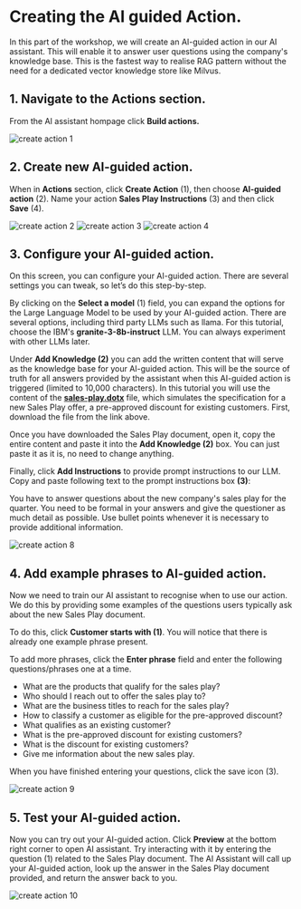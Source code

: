 # Creating the AI guided Action.

In this part of the workshop, we will create an AI-guided action in our AI assistant. This will enable it to answer user questions using the company's knowledge base. This is the fastest way to realise RAG pattern without the need for a dedicated vector knowledge store like Milvus.

## 1. Navigate to the **Actions** section.

From the AI assistant hompage click **Build actions.**

![create action 1](./images/wxo-01-2025-03-06.png)

## 2. Create new AI-guided action.

When in **Actions** section, click **Create Action** (1), then choose **AI-guided action** (2). Name your action **Sales Play Instructions** (3) and then click **Save** (4).

![create action 2](./images/wxo-02-2025-03-06.png) 
![create action 3](./images/wxo-03-2025-03-06.png)
![create action 4](./images/wxo-04-2025-03-06.png)

## 3. Configure your AI-guided action.

On this screen, you can configure your AI-guided action. There are several settings you can tweak, so let’s do this step-by-step.

By clicking on the **Select a model** (1) field, you can expand the options for the Large Language Model to be used by your AI-guided action. There are several options, including third party LLMs such as llama. For this tutorial, choose the IBM's **granite-3-8b-instruct** LLM. You can always experiment with other LLMs later.

Under **Add Knowledge (2)** you can add the written content that will serve as the knowledge base for your AI-guided action. This will be the source of truth for all answers provided by the assistant when this AI-guided action is triggered (limited to 10,000 characters). In this tutorial you will use the content of the **[sales-play.dotx](../assets/sales-play.docx)** file, which simulates the specification for a new Sales Play offer, a pre-approved discount for existing customers. First, download the file from the link above.

Once you have downloaded the Sales Play document, open it, copy the entire content and paste it into the **Add Knowledge (2)** box. You can just paste it as it is, no need to change anything.

Finally, click **Add Instructions** to provide prompt instructions to our LLM. Copy and paste following text to the prompt instructions box **(3)**: 

You have to answer questions about the new company's sales play for the quarter. You need to be formal in your answers and give the questioner as much detail as possible. Use bullet points whenever it is necessary to provide additional information.

![create action 8](./images/wxo-08-2025-03-06.png)


## 4. Add example phrases to AI-guided action.

Now we need to train our AI assistant to recognise when to use our action. We do this by providing some examples of the questions users typically ask about the new Sales Play document.

To do this, click **Customer starts with (1)**. You will notice that there is already one example phrase present. 

To add more phrases, click the **Enter phrase** field and enter the following questions/phrases one at a time.

- What are the products that qualify for the sales play?
- Who should I reach out to offer the sales play to?
- What are the business titles to reach for the sales play?
- How to classify a customer as eligible for the pre-approved discount?
- What qualifies as an existing customer? 
- What is the pre-approved discount for existing customers?
- What is the discount for existing customers? 
- Give me information about the new sales play.

When you have finished entering your questions, click the save icon (3).

![create action 9](./images/wxo-09-2025-03-06.png)

## 5. Test your AI-guided action.

Now you can try out your AI-guided action. Click **Preview** at the bottom right corner to open AI assistant. Try interacting with it by entering the question (1) related to the Sales Play document. The AI Assistant will call up your AI-guided action, look up the answer in the Sales Play document provided, and return the answer back to you.

![create action 10](./images/wxo-10-2025-03-06.png)

